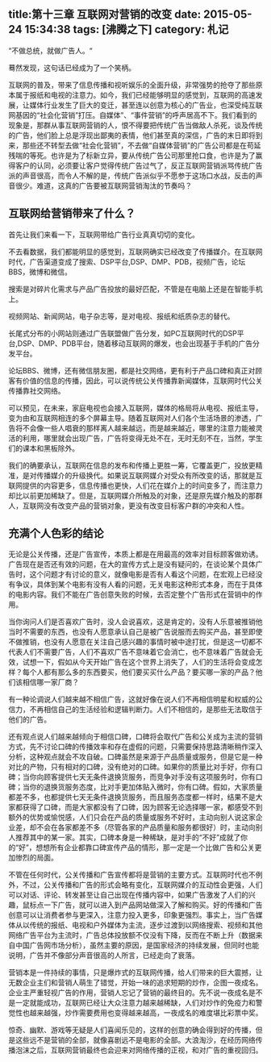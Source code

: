 title:第十三章 互联网对营销的改变
date: 2015-05-24 15:34:38
tags: [沸腾之下]
category: 札记
---
“不做总统，就做广告人。“

蓦然发现，这句话已经成为了一个笑柄。

互联网的普及，带来了信息传播和视听娱乐的全面升级，非常强势的抢夺了那些原本属于报纸和电视的注意力。如今，我们已经能够明显的感觉到，互联网的高速发展，让媒体行业发生了巨大的变迁，甚至连以创意为核心的广告业，也深受纯互联网基因的“社会化营销”打压。自媒体”、“事件营销”的呼声居高不下。我们看到的现象是，那群从事互联网营销的人，恨不得要把传统广告当做敌人杀死，谈及传统的广告，他们脸上总是浮现出鄙夷的表情，他们甚至真的深信，广告的末日即将到来，那些还不转型去做“社会化营销”，不去做“自媒体营销”的广告公司都是在苟延残喘的等死。也许是为了标新立异，要从传统广告公司那里抢口食，也许是为了赢得客户的认同，必须要让客户觉得传统广告过气<!--more-->了，反正互联网营销派骂传统广告派的声音很高，而令人不解的是，传统广告派似乎不愿参于这场口水战，反击的声音很少。难道，这真的广告要被互联网营销淘汰的节奏吗？
## 互联网给营销带来了什么？

首先让我们来看一下，互联网带给广告行业真真切切的变化。

不去看数据，我们都能明显的感觉到，互联网确实已经改变了传播媒介。在互联网时代，广告渠道变成了搜索、DSP平台,DSP、DMP、PDB，视频广告，论坛BBS，微博和微信。

搜索是对碎片化需求与产品广告投放的最好匹配，不管是在电脑上还是在智能手机上。

视频网站、新闻网站，电子杂志等，是对电视、报纸和纸质杂志的替代。

长尾式分布的小网站则通过广告联盟做广告分发，如PC互联网时代的DSP平台,DSP、DMP、PDB平台，随着移动互联网的爆发，也会出现基于手机的广告分发平台。

论坛BBS、微博，还有微信朋友圈，都是社交网络，更有利于产品口碑和真正对顾客有价值的信息的传播，因此，可以说传统公关传播靠新闻媒体，互联网时代公关传播靠社交网络。

可以预见，在未来，家庭电视也会接入互联网，媒体的格局将从电视、报纸主导，变为由和互联网相连的多个屏幕主导。随着互联网对人们各个生活场景的渗透，广告将不会像一些人唱衰的那样离人越来越远，而是越来越近，哪里的注意力能被灵活的利用，哪里就会出现广告，广告将变得无处不在，无时无刻不在，当然，学生们的课本和黑板除外。

我们的确要承认，互联网在信息的发布和传播上更胜一筹，它覆盖更广，投放更精准，是对传播媒介的升级换代。如果说互联网媒介对受众有所改变的话，那就是互联网提供的内容更多，信息传播也更快，人们花在媒介上的时间变多了，而注意力却比以前更加稀缺了。但是，互联网媒介所触及的对象，还是原先媒介触及的那群人，互联网没有改变产品的营销对象，更没有改变目标客户群的冲突和人性。
## 充满个人色彩的结论

无论是公关传播，还是广告宣传，本质上都是在用最高的效率对目标顾客做劝诱。广告现在是否还有效的问题，在大的宣传方式上是没有疑问的，在谈论某个具体广告时，这个问题才有讨论的意义，就像电影是否有人看这个问题，在宏观上已经没有争议，具体到某个电影有没有人看的问题，无关电影这种形式本身，而在于具体的电影内容。我们不能在广告创意失败的时候，去否定整个广告形式在营销中的作用。

当你询问人们是否喜欢广告时，没人会说喜欢，这是肯定的，没有人乐意被推销他当时不需要的东西，也没有人愿意承认自己是被广告说服而去购买产品，甚至即使不做推销，也没有人愿意在关注自己感兴趣的事情时被中途打扰，但是这一切都不代表人们不需要广告，人们不喜欢广告不意味着它会消亡，也不意味着广告就会无效，试想一下，假如从今天开始广告在这个世界上消失了，人们的生活将会变成怎样？每个人都有那么多的东西要买，他们要买买什么产品？要买哪一家的产品？他们该相信哪一家厂商？

有一种论调说人们越来越不相信广告，这就好像在说人们不再相信明星和权威的公信力，不再相信自己的生活经验和逻辑判断力。人们不相信的，是那些无法取信于他们的广告。

还有观点说人们越来越倾向于相信口碑，口碑将会取代广告和公关成为主流的营销方式，先不讨论口碑的传播效率和存在虚假的问题，只需要保持思路清晰稍作深入分析，这种观点就会不攻自破。口碑虽然是来源于产品质量或服务，但是它是一种对比的产物，只有相对的口碑，没有绝对的口碑。如果你的质量比对手好，你有口碑；当你向顾客提供七天无条件退换货服务，而竞争对手没有这项服务时，你有口碑；当你的退换货服务态度，比对手更加体贴入微时，你有口碑。假如，大家质量都差不多，也都提供七天无条件退换货服务，而且服务态度都一样时，结果不是大家都获得了口碑，而是大家都没有了口碑，因为顾客无论选择哪一家，都感受不到额外的优势或愉悦感，人们只会在产品的质量或服务不好时，主动向别人说这家企业差，却不会在各家都差不多（尽管各家的产品质量和服务都很好）时，主动向别人推荐其中的某一家。其实，口碑本身是一种稀缺，是对手的“不好”成就了你的“好”，想想所有企业都靠口碑宣传产品的情形，那一定是一个比做广告和公关更加惨烈的局面。

不管在任何时代，公关传播和广告宣传都将是营销的主要方式。互联网时代也不例外，不过，公关传播和广告的形式会略有变化，互联网媒介的互动性会更强，人们可以对话、评论、转发甚至让自己出现在传播内容中，如果广告激发了人们的兴趣，鼠标点一下广告，就可以进入到产品网站做深入了解和购买。好的传播和广告创意可以让消费者参与更深入，注意力投入更多，印象更强烈。事实上，当广告媒体从以传统的报纸、电视和户外媒体为主流，逐步过渡到以网络搜索、视频和其他网络广告平台为主流时，广告总体投放额不仅没有下降，反而在不断上升（数据来自中国广告网市场分析），虽然主要的原因，是国家经济的持续发展，但同时也能说明，广告并不像部分声音很高的人所言，已经走向了衰落。

营销本是一件持续的事情，只是爆炸式的互联网传播，给人们带来的巨大震撼，让无数企业主们和营销人萌生了错觉，开始一味的追求短期的炒作，企图一夜成名。企业主严重轻视广告的作用，营销人忘记了营销的最终目的。先不说一夜成名是不是一定就能成功，互联网已经让大众注意力越来越稀缺，人们对炒作的免疫力和警觉性也越来越强，炒作需要费用也变得越来越高，一夜成名的难度堪比彩票中奖。

惊奇、幽默、游戏等无疑是人们喜闻乐见的，这样的创意的确会得到好的传播，但是这些远不是营销的全部，就像喜剧远不是电影的全部。大浪淘沙，在经历网络传播泡沫之后，互联网营销最终也会迎来对网络传播的正视，和对广告的重视回归。